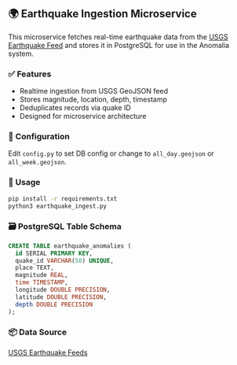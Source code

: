 ## 🌍 Earthquake Ingestion Microservice

This microservice fetches real-time earthquake data from the [USGS Earthquake Feed](https://earthquake.usgs.gov/earthquakes/feed/v1.0/geojson.php) and stores it in PostgreSQL for use in the Anomalia system.

### ✅ Features
- Realtime ingestion from USGS GeoJSON feed
- Stores magnitude, location, depth, timestamp
- Deduplicates records via quake ID
- Designed for microservice architecture

### 🔧 Configuration
Edit `config.py` to set DB config or change to `all_day.geojson` or `all_week.geojson`.

### 🚀 Usage
```bash
pip install -r requirements.txt
python3 earthquake_ingest.py
```

### 🗃️ PostgreSQL Table Schema
```sql
CREATE TABLE earthquake_anomalies (
  id SERIAL PRIMARY KEY,
  quake_id VARCHAR(50) UNIQUE,
  place TEXT,
  magnitude REAL,
  time TIMESTAMP,
  longitude DOUBLE PRECISION,
  latitude DOUBLE PRECISION,
  depth DOUBLE PRECISION
);
```

### 📦 Data Source
[USGS Earthquake Feeds](https://earthquake.usgs.gov/earthquakes/feed/v1.0/geojson.php)
